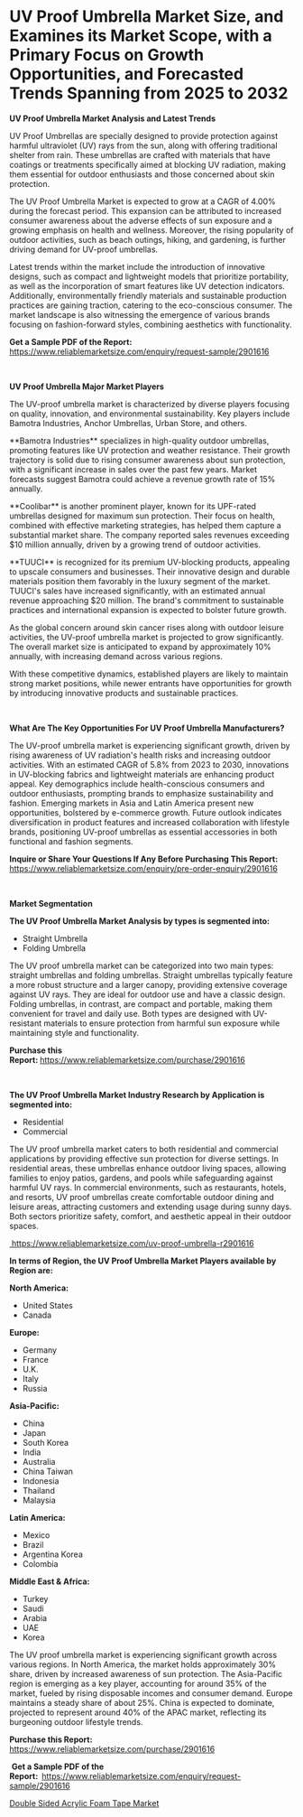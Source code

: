 <p><h1>UV Proof Umbrella Market Size, and Examines its Market Scope, with a Primary Focus on Growth Opportunities, and Forecasted Trends Spanning from 2025 to 2032</h1></p><p><strong>UV Proof Umbrella Market Analysis and Latest Trends</strong></p>
<p><p>UV Proof Umbrellas are specially designed to provide protection against harmful ultraviolet (UV) rays from the sun, along with offering traditional shelter from rain. These umbrellas are crafted with materials that have coatings or treatments specifically aimed at blocking UV radiation, making them essential for outdoor enthusiasts and those concerned about skin protection. </p><p>The UV Proof Umbrella Market is expected to grow at a CAGR of 4.00% during the forecast period. This expansion can be attributed to increased consumer awareness about the adverse effects of sun exposure and a growing emphasis on health and wellness. Moreover, the rising popularity of outdoor activities, such as beach outings, hiking, and gardening, is further driving demand for UV-proof umbrellas.</p><p>Latest trends within the market include the introduction of innovative designs, such as compact and lightweight models that prioritize portability, as well as the incorporation of smart features like UV detection indicators. Additionally, environmentally friendly materials and sustainable production practices are gaining traction, catering to the eco-conscious consumer. The market landscape is also witnessing the emergence of various brands focusing on fashion-forward styles, combining aesthetics with functionality.</p></p>
<p><strong>Get a Sample PDF of the Report:&nbsp;</strong> <a href="https://www.reliablemarketsize.com/enquiry/request-sample/2901616?utm_campaign=3563&utm_medium=2&utm_source=Github&utm_content=ia&utm_term=16032025&utm_id=uv-proof-umbrella">https://www.reliablemarketsize.com/enquiry/request-sample/2901616</a></p>
<p>&nbsp;</p>
<p><strong>UV Proof Umbrella Major Market Players</strong></p>
<p><p>The UV-proof umbrella market is characterized by diverse players focusing on quality, innovation, and environmental sustainability. Key players include Bamotra Industries, Anchor Umbrellas, Urban Store, and others.</p><p>**Bamotra Industries** specializes in high-quality outdoor umbrellas, promoting features like UV protection and weather resistance. Their growth trajectory is solid due to rising consumer awareness about sun protection, with a significant increase in sales over the past few years. Market forecasts suggest Bamotra could achieve a revenue growth rate of 15% annually.</p><p>**Coolibar** is another prominent player, known for its UPF-rated umbrellas designed for maximum sun protection. Their focus on health, combined with effective marketing strategies, has helped them capture a substantial market share. The company reported sales revenues exceeding $10 million annually, driven by a growing trend of outdoor activities.</p><p>**TUUCI** is recognized for its premium UV-blocking products, appealing to upscale consumers and businesses. Their innovative design and durable materials position them favorably in the luxury segment of the market. TUUCI's sales have increased significantly, with an estimated annual revenue approaching $20 million. The brand's commitment to sustainable practices and international expansion is expected to bolster future growth.</p><p>As the global concern around skin cancer rises along with outdoor leisure activities, the UV-proof umbrella market is projected to grow significantly. The overall market size is anticipated to expand by approximately 10% annually, with increasing demand across various regions.</p><p>With these competitive dynamics, established players are likely to maintain strong market positions, while newer entrants have opportunities for growth by introducing innovative products and sustainable practices.</p></p>
<p>&nbsp;</p>
<p><strong>What Are The Key Opportunities For UV Proof Umbrella Manufacturers?</strong></p>
<p><p>The UV-proof umbrella market is experiencing significant growth, driven by rising awareness of UV radiation's health risks and increasing outdoor activities. With an estimated CAGR of 5.8% from 2023 to 2030, innovations in UV-blocking fabrics and lightweight materials are enhancing product appeal. Key demographics include health-conscious consumers and outdoor enthusiasts, prompting brands to emphasize sustainability and fashion. Emerging markets in Asia and Latin America present new opportunities, bolstered by e-commerce growth. Future outlook indicates diversification in product features and increased collaboration with lifestyle brands, positioning UV-proof umbrellas as essential accessories in both functional and fashion segments.</p></p>
<p><strong>Inquire or Share Your Questions If Any Before Purchasing This Report:</strong> <a href="https://www.reliablemarketsize.com/enquiry/pre-order-enquiry/2901616?utm_campaign=3563&utm_medium=2&utm_source=Github&utm_content=ia&utm_term=16032025&utm_id=uv-proof-umbrella">https://www.reliablemarketsize.com/enquiry/pre-order-enquiry/2901616</a></p>
<p>&nbsp;</p>
<p><strong>Market Segmentation</strong></p>
<p><strong>The UV Proof Umbrella Market Analysis by types is segmented into:</strong></p>
<p><ul><li>Straight Umbrella</li><li>Folding Umbrella</li></ul></p>
<p><p>The UV proof umbrella market can be categorized into two main types: straight umbrellas and folding umbrellas. Straight umbrellas typically feature a more robust structure and a larger canopy, providing extensive coverage against UV rays. They are ideal for outdoor use and have a classic design. Folding umbrellas, in contrast, are compact and portable, making them convenient for travel and daily use. Both types are designed with UV-resistant materials to ensure protection from harmful sun exposure while maintaining style and functionality.</p></p>
<p><strong>Purchase this Report:&nbsp;</strong><a href="https://www.reliablemarketsize.com/purchase/2901616?utm_campaign=3563&utm_medium=2&utm_source=Github&utm_content=ia&utm_term=16032025&utm_id=uv-proof-umbrella">https://www.reliablemarketsize.com/purchase/2901616</a></p>
<p>&nbsp;</p>
<p><strong>The UV Proof Umbrella Market Industry Research by Application is segmented into:</strong></p>
<p><ul><li>Residential</li><li>Commercial</li></ul></p>
<p><p>The UV proof umbrella market caters to both residential and commercial applications by providing effective sun protection for diverse settings. In residential areas, these umbrellas enhance outdoor living spaces, allowing families to enjoy patios, gardens, and pools while safeguarding against harmful UV rays. In commercial environments, such as restaurants, hotels, and resorts, UV proof umbrellas create comfortable outdoor dining and leisure areas, attracting customers and extending usage during sunny days. Both sectors prioritize safety, comfort, and aesthetic appeal in their outdoor spaces.</p></p>
<p><a href="https://www.reliablemarketsize.com/uv-proof-umbrella-r2901616?utm_campaign=3563&utm_medium=2&utm_source=Github&utm_content=ia&utm_term=16032025&utm_id=uv-proof-umbrella">&nbsp;https://www.reliablemarketsize.com/uv-proof-umbrella-r2901616</a></p>
<p><strong>In terms of Region, the UV Proof Umbrella Market Players available by Region are:</strong></p>
<p>
    <p> <strong> North America: </strong>
        <ul>
            <li>United States</li>
            <li>Canada</li>
        </ul>
        </p> 
    <p> <strong> Europe: </strong>
        <ul>
            <li>Germany</li>
            <li>France</li>
            <li>U.K.</li>
            <li>Italy</li>
            <li>Russia</li>
        </ul>
        </p> 
    <p> <strong> Asia-Pacific: </strong>
        <ul>
            <li>China</li>
            <li>Japan</li>
            <li>South Korea</li>
            <li>India</li>
            <li>Australia</li>
            <li>China Taiwan</li>
            <li>Indonesia</li>
            <li>Thailand</li>
            <li>Malaysia</li>
        </ul>
        </p> 
    <p> <strong> Latin America: </strong>
        <ul>
            <li>Mexico</li>
            <li>Brazil</li>
            <li>Argentina Korea</li>
            <li>Colombia</li>
        </ul>
        </p> 
    <p> <strong> Middle East & Africa: </strong>
        <ul>
            <li>Turkey</li>
            <li>Saudi</li>
            <li>Arabia</li>
            <li>UAE</li>
            <li>Korea</li>
        </ul>
    </p>
    </p>
<p><p>The UV proof umbrella market is experiencing significant growth across various regions. In North America, the market holds approximately 30% share, driven by increased awareness of sun protection. The Asia-Pacific region is emerging as a key player, accounting for around 35% of the market, fueled by rising disposable incomes and consumer demand. Europe maintains a steady share of about 25%. China is expected to dominate, projected to represent around 40% of the APAC market, reflecting its burgeoning outdoor lifestyle trends.</p></p>
<p><strong>Purchase this Report: </strong><a href="https://www.reliablemarketsize.com/purchase/2901616?utm_campaign=3563&utm_medium=2&utm_source=Github&utm_content=ia&utm_term=16032025&utm_id=uv-proof-umbrella">https://www.reliablemarketsize.com/purchase/2901616</a></p>
<p>&nbsp;<strong>Get a Sample PDF of the Report:&nbsp;&nbsp;</strong><a href="https://www.reliablemarketsize.com/enquiry/request-sample/2901616?utm_campaign=3563&utm_medium=2&utm_source=Github&utm_content=ia&utm_term=16032025&utm_id=uv-proof-umbrella">https://www.reliablemarketsize.com/enquiry/request-sample/2901616</a></p>
<p><strong></strong></p>
<p><p><a href="https://github.com/daleogrando/Market-Research-Report-List-1/blob/main/double-sided-acrylic-foam-tape-market.md?utm_campaign=3563&utm_medium=2&utm_source=Github&utm_content=ia&utm_term=16032025&utm_id=uv-proof-umbrella">Double Sided Acrylic Foam Tape Market</a></p></p>